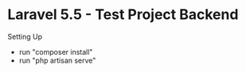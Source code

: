 <h1> Laravel 5.5 - Test Project Backend </h1>

Setting Up
<ul> 
  <li> run "composer install" </li>
  <li> run "php artisan serve" </li>
</ul>
